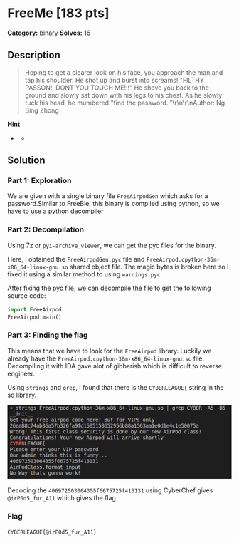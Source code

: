 # FreeMe [183 pts]

**Category:** binary
**Solves:** 16

## Description
>Hoping to get a clearer look on his face, you approach the man and tap his shoulder. He shot up and burst into screams! "FILTHY PASSON!, DONT YOU TOUCH ME!!!" He shove you back to the ground and slowly sat down with his legs to his chest. As he slowly tuck his head, he mumbered "find the password.."\r\n\r\nAuthor: Ng Bing Zhong

**Hint**
* -

## Solution

### Part 1: Exploration
We are given with a single binary file `FreeAirpodGen` which asks for a password.Similar to FreeBie, this binary is compiled using python, so we have to use a python decompiler

### Part 2: Decompilation
Using 7z or `pyi-archive_viewer`, we can get the pyc files for the binary.

Here, I obtained the `FreeAirpodGen.pyc` file and `FreeAirpod.cpython-36m-x86_64-linux-gnu.so` shared object file. The magic bytes is broken here so I fixed it using a similar method to using `warnings.pyc`.

After fixing the pyc file, we can decompile the file to get the following source code:
``` py
import FreeAirpod
FreeAirpod.main()
```

### Part 3: Finding the flag
This means that we have to look for the `FreeAirpod` library. Luckily we already have the `FreeAirpod.cpython-36m-x86_64-linux-gnu.so` file. Decompiling it with IDA gave alot of gibberish which is difficult to reverse engineer.

Using `strings` and `grep`, I found that there is the `CYBERLEAGUE{` string in the so library.

![screenshot](./Screenshot%20from%202022-05-02%2020-10-28.png)

Decoding the `406972503064355f6675725f413131` using CyberChef gives `@irP0d5_fur_A11` which gives the flag.

### Flag
`CYBERLEAGUE{@irP0d5_fur_A11}`
